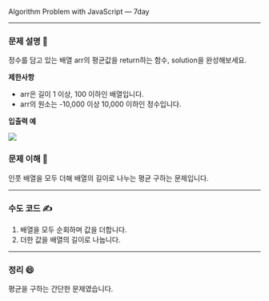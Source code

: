 Algorithm Problem with JavaScript — 7day

***


### **문제 설명 📖**

정수를 담고 있는 배열 arr의 평균값을 return하는 함수, solution을 완성해보세요.

**제한사항**

- arr은 길이 1 이상, 100 이하인 배열입니다.
- arr의 원소는 -10,000 이상 10,000 이하인 정수입니다.

**입출력 예**

![](https://images.velog.io/images/qmasem/post/e6766922-1502-4959-b40e-07234eb1d0cf/%E1%84%89%E1%85%B3%E1%84%8F%E1%85%B3%E1%84%85%E1%85%B5%E1%86%AB%E1%84%89%E1%85%A3%E1%86%BA%202021-02-16%20%E1%84%8B%E1%85%A9%E1%84%8C%E1%85%A5%E1%86%AB%209.04.29.png)

### **문제 이해 🔑**

인풋 배열을 모두 더해 배열의 길이로 나누는 평균 구하는 문제입니다.

***

### **수도 코드 ✍️**

1. 배열을 모두 순회하며 값을 더합니다.
2. 더한 값을 배열의 길이로 나눕니다.

***

### 정리 😄

평균을 구하는 간단한 문제였습니다.



